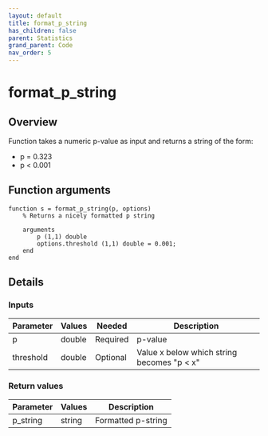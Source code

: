 ```yaml
---
layout: default
title: format_p_string
has_children: false
parent: Statistics
grand_parent: Code
nav_order: 5
---
```


# format_p_string

## Overview

Function takes a numeric p-value as input and returns a string of the form:
+ p = 0.323
+ p < 0.001

## Function arguments

```
function s = format_p_string(p, options)
    % Returns a nicely formatted p string

    arguments
        p (1,1) double
        options.threshold (1,1) double = 0.001;
    end
end
```

## Details

### Inputs

| Parameter | Values | Needed | Description |
| --- | --- | --- | --- |
| p | double | Required | p-value |
| threshold | double | Optional | Value x below which string becomes "p < x" |

### Return values

| Parameter | Values | Description |
| --- | --- | --- |
| p_string | string | Formatted p-string |

